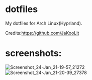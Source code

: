 # dotfiles
My dotfiles for Arch Linux(Hyprland).

Credits:https://github.com/JaKooLit

# screenshots:
![Screenshot_24-Jan_21-19-57_21272](https://github.com/wbose/dotfiles/assets/84239853/05970dd3-83d1-4695-8ec9-fb28aea1e0c5)
![Screenshot_24-Jan_21-20-39_27378](https://github.com/wbose/dotfiles/assets/84239853/61de9115-57ae-49d1-a0fb-ad131d510d7e)
